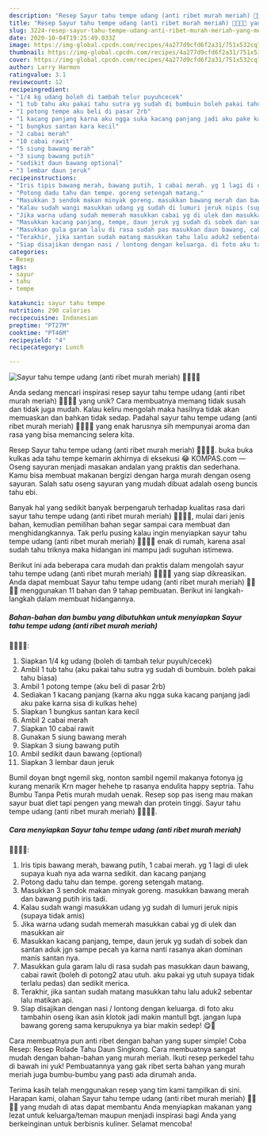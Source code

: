```yaml
---
description: "Resep Sayur tahu tempe udang (anti ribet murah meriah) 🤤🤤🤤🥰 yang Menggugah Selera"
title: "Resep Sayur tahu tempe udang (anti ribet murah meriah) 🤤🤤🤤🥰 yang Menggugah Selera"
slug: 3224-resep-sayur-tahu-tempe-udang-anti-ribet-murah-meriah-yang-menggugah-selera
date: 2020-10-04T19:25:49.033Z
image: https://img-global.cpcdn.com/recipes/4a277d9cfd6f2a31/751x532cq70/sayur-tahu-tempe-udang-anti-ribet-murah-meriah-🤤🤤🤤🥰-foto-resep-utama.jpg
thumbnail: https://img-global.cpcdn.com/recipes/4a277d9cfd6f2a31/751x532cq70/sayur-tahu-tempe-udang-anti-ribet-murah-meriah-🤤🤤🤤🥰-foto-resep-utama.jpg
cover: https://img-global.cpcdn.com/recipes/4a277d9cfd6f2a31/751x532cq70/sayur-tahu-tempe-udang-anti-ribet-murah-meriah-🤤🤤🤤🥰-foto-resep-utama.jpg
author: Larry Harmon
ratingvalue: 3.1
reviewcount: 12
recipeingredient:
- "1/4 kg udang boleh di tambah telur puyuhcecek"
- "1 tub tahu aku pakai tahu sutra yg sudah di bumbuin boleh pakai tahu biasa"
- "1 potong tempe aku beli di pasar 2rb"
- "1 kacang panjang karna aku ngga suka kacang panjang jadi aku pake karna sisa di kulkas hehe"
- "1 bungkus santan kara kecil"
- "2 cabai merah"
- "10 cabai rawit"
- "5 siung bawang merah"
- "3 siung bawang putih"
- "sedikit daun bawang optional"
- "3 lembar daun jeruk"
recipeinstructions:
- "Iris tipis bawang merah, bawang putih, 1 cabai merah. yg 1 lagi di ulek supaya kuah nya ada warna sedikit. dan kacang panjang"
- "Potong dadu tahu dan tempe. goreng setengah matang."
- "Masukkan 3 sendok makan minyak goreng. masukkan bawang merah dan bawang putih iris tadi."
- "Kalau sudah wangi masukkan udang yg sudah di lumuri jeruk nipis (supaya tidak amis)"
- "Jika warna udang sudah memerah masukkan cabai yg di ulek dan masukkan air"
- "Masukkan kacang panjang, tempe, daun jeruk yg sudah di sobek dan santan aduk jgn sampe pecah ya karna nanti rasanya akan dominan manis santan nya."
- "Masukkan gula garam lalu di rasa sudah pas masukkan daun bawang, cabai rawit (boleh di potong2 atau utuh. aku pakai yg utuh supaya tidak terlalu pedas) dan sedikit merica."
- "Terakhir, jika santan sudah matang masukkan tahu lalu aduk2 sebentar lalu matikan api."
- "Siap disajikan dengan nasi / lontong dengan keluarga. di foto aku tambahin oseng ikan asin klotok jadi makin mantull bgt. jangan lupa bawang goreng sama kerupuknya ya biar makin sedep! 😋🤤"
categories:
- Resep
tags:
- sayur
- tahu
- tempe

katakunci: sayur tahu tempe 
nutrition: 290 calories
recipecuisine: Indonesian
preptime: "PT27M"
cooktime: "PT46M"
recipeyield: "4"
recipecategory: Lunch

---
```



![Sayur tahu tempe udang (anti ribet murah meriah)
🤤🤤🤤🥰](https://img-global.cpcdn.com/recipes/4a277d9cfd6f2a31/751x532cq70/sayur-tahu-tempe-udang-anti-ribet-murah-meriah-🤤🤤🤤🥰-foto-resep-utama.jpg)

Anda sedang mencari inspirasi resep sayur tahu tempe udang (anti ribet murah meriah)
🤤🤤🤤🥰 yang unik? Cara membuatnya memang tidak susah dan tidak juga mudah. Kalau keliru mengolah maka hasilnya tidak akan memuaskan dan bahkan tidak sedap. Padahal sayur tahu tempe udang (anti ribet murah meriah)
🤤🤤🤤🥰 yang enak harusnya sih mempunyai aroma dan rasa yang bisa memancing selera kita.

Resep Sayur tahu tempe udang (anti ribet murah meriah) 🤤🤤🤤🥰. buka buka kulkas ada tahu tempe kemarin akhirnya di eksekusi 😂 KOMPAS.com — Oseng sayuran menjadi masakan andalan yang praktis dan sederhana. Kamu bisa membuat makanan bergizi dengan harga murah dengan oseng sayuran. Salah satu oseng sayuran yang mudah dibuat adalah oseng buncis tahu ebi.

Banyak hal yang sedikit banyak berpengaruh terhadap kualitas rasa dari sayur tahu tempe udang (anti ribet murah meriah)
🤤🤤🤤🥰, mulai dari jenis bahan, kemudian pemilihan bahan segar sampai cara membuat dan menghidangkannya. Tak perlu pusing kalau ingin menyiapkan sayur tahu tempe udang (anti ribet murah meriah)
🤤🤤🤤🥰 enak di rumah, karena asal sudah tahu triknya maka hidangan ini mampu jadi suguhan istimewa.


Berikut ini ada beberapa cara mudah dan praktis dalam mengolah sayur tahu tempe udang (anti ribet murah meriah)
🤤🤤🤤🥰 yang siap dikreasikan. Anda dapat membuat Sayur tahu tempe udang (anti ribet murah meriah)
🤤🤤🤤🥰 menggunakan 11 bahan dan 9 tahap pembuatan. Berikut ini langkah-langkah dalam membuat hidangannya.

<!--inarticleads1-->

##### Bahan-bahan dan bumbu yang dibutuhkan untuk menyiapkan Sayur tahu tempe udang (anti ribet murah meriah)
🤤🤤🤤🥰:

1. Siapkan 1/4 kg udang (boleh di tambah telur puyuh/cecek)
1. Ambil 1 tub tahu (aku pakai tahu sutra yg sudah di bumbuin. boleh pakai tahu biasa)
1. Ambil 1 potong tempe (aku beli di pasar 2rb)
1. Sediakan 1 kacang panjang (karna aku ngga suka kacang panjang jadi aku pake karna sisa di kulkas hehe)
1. Siapkan 1 bungkus santan kara kecil
1. Ambil 2 cabai merah
1. Siapkan 10 cabai rawit
1. Gunakan 5 siung bawang merah
1. Siapkan 3 siung bawang putih
1. Ambil sedikit daun bawang (optional)
1. Siapkan 3 lembar daun jeruk


Bumil doyan bngt ngemil skg, nonton sambil ngemil makanya fotonya jg kurang menarik Krn mager hehehe tp rasanya endulita happy septria. Tahu Bumbu Tanpa Petis murah mudah uenak. Resep sop pas iseng mau makan sayur buat diet tapi pengen yang mewah dan protein tinggi. Sayur tahu tempe udang (anti ribet murah meriah) 🤤🤤🤤🥰. 

<!--inarticleads2-->

##### Cara menyiapkan Sayur tahu tempe udang (anti ribet murah meriah)
🤤🤤🤤🥰:

1. Iris tipis bawang merah, bawang putih, 1 cabai merah. yg 1 lagi di ulek supaya kuah nya ada warna sedikit. dan kacang panjang
1. Potong dadu tahu dan tempe. goreng setengah matang.
1. Masukkan 3 sendok makan minyak goreng. masukkan bawang merah dan bawang putih iris tadi.
1. Kalau sudah wangi masukkan udang yg sudah di lumuri jeruk nipis (supaya tidak amis)
1. Jika warna udang sudah memerah masukkan cabai yg di ulek dan masukkan air
1. Masukkan kacang panjang, tempe, daun jeruk yg sudah di sobek dan santan aduk jgn sampe pecah ya karna nanti rasanya akan dominan manis santan nya.
1. Masukkan gula garam lalu di rasa sudah pas masukkan daun bawang, cabai rawit (boleh di potong2 atau utuh. aku pakai yg utuh supaya tidak terlalu pedas) dan sedikit merica.
1. Terakhir, jika santan sudah matang masukkan tahu lalu aduk2 sebentar lalu matikan api.
1. Siap disajikan dengan nasi / lontong dengan keluarga. di foto aku tambahin oseng ikan asin klotok jadi makin mantull bgt. jangan lupa bawang goreng sama kerupuknya ya biar makin sedep! 😋🤤


Cara membuatnya pun anti ribet dengan bahan yang super simple! Coba Resep: Resep Rolade Tahu Daun Singkong. Cara membuatnya sangat mudah dengan bahan-bahan yang murah meriah. Ikuti resep perkedel tahu di bawah ini yuk! Pembuatannya yang gak ribet serta bahan yang murah meriah juga bumbu-bumbu yang pasti ada dirumah anda. 

Terima kasih telah menggunakan resep yang tim kami tampilkan di sini. Harapan kami, olahan Sayur tahu tempe udang (anti ribet murah meriah)
🤤🤤🤤🥰 yang mudah di atas dapat membantu Anda menyiapkan makanan yang lezat untuk keluarga/teman maupun menjadi inspirasi bagi Anda yang berkeinginan untuk berbisnis kuliner. Selamat mencoba!
